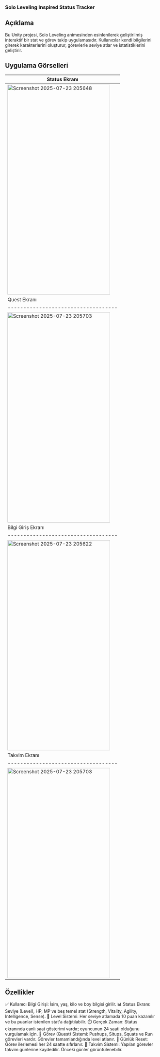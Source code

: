 ### Solo Leveling Inspired Status Tracker

## Açıklama
Bu Unity projesi, Solo Leveling animesinden esinlenilerek geliştirilmiş interaktif bir stat ve görev takip uygulamasıdır. Kullanıcılar kendi bilgilerini girerek karakterlerini oluşturur, görevlerle seviye atlar ve istatistiklerini geliştirir.

## Uygulama Görselleri
| Status Ekranı                       
| -----------------------------------
| <img width="338" height="691" alt="Screenshot 2025-07-23 205648" src="https://github.com/user-attachments/assets/8d17b16c-0d99-4746-88aa-576a3fef50bf" />
| Quest Ekranı                      
| -----------------------------------
| <img width="338" height="691" alt="Screenshot 2025-07-23 205703" src="https://github.com/user-attachments/assets/e3dae79c-d19b-48a5-ad3e-2f255a2a45c8" />
| Bilgi Giriş Ekranı                  
| -----------------------------------
| <img width="338" height="691" alt="Screenshot 2025-07-23 205622" src="https://github.com/user-attachments/assets/afde2d68-ec0c-4acf-99cd-3e03e3a860bf" />
| Takvim Ekranı                       
| -----------------------------------
| <img width="338" height="691" alt="Screenshot 2025-07-23 205703" src="https://github.com/user-attachments/assets/1cdba228-e9cf-4747-823a-15012cff5206" />

## Özellikler
✅ Kullanıcı Bilgi Girişi: İsim, yaş, kilo ve boy bilgisi girilir.
📊 Status Ekranı: Seviye (Level), HP, MP ve beş temel stat (Strength, Vitality, Agility, Intelligence, Sense).
🔼 Level Sistemi: Her seviye atlamada 10 puan kazanılır ve bu puanlar istenilen stat'a dağıtılabilir.
⏱️ Gerçek Zaman: Status ekranında canlı saat gösterimi vardır; oyuncunun 24 saati olduğunu vurgulamak için.
🧱 Görev (Quest) Sistemi: Pushups, Situps, Squats ve Run görevleri vardır. Görevler tamamlandığında level atlanır.
🔁 Günlük Reset: Görev ilerlemesi her 24 saatte sıfırlanır.
📅 Takvim Sistemi: Yapılan görevler takvim günlerine kaydedilir. Önceki günler görüntülenebilir.

